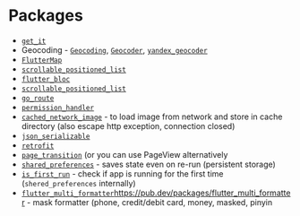 # Packages
- [`get_it`](https://pub.dev/packages/get_it)
- Geocoding - [`Geocoding`](https://pub.dev/packages/geocoding), [`Geocoder`](https://pub.dev/packages/geocoder), [`yandex_geocoder`](https://pub.dev/packages/yandex_geocoder) 
- [`FlutterMap`](https://docs.fleaflet.dev/)
- [`scrollable_positioned_list`](https://pub.dev/packages/scrollable_positioned_list)
- [`flutter_bloc`](https://pub.dev/packages/flutter_bloc)
- [`scrollable_positioned_list`](https://pub.dev/packages/flutter_platform_widgets)
- [`go_route`](https://pub.dev/packages/go_router)
- [`permission_handler`](https://pub.dev/packages/permission_handler)
- [`cached_network_image`](https://pub.dev/packages/cached_network_image) - to load image from network and store in cache directory (also escape http exception, connection closed)
- [`json_serializable`](https://pub.dev/packages/json_serializable)
- [`retrofit`](https://pub.dev/packages/retrofit)
- [`page_transition`](https://pub.dev/packages/page_transition) (or you can use PageView alternatively
- [`shared_preferences`](https://pub.dev/packages/shared_preferences) - saves state even on re-run (persistent storage)
- [`is_first_run`](https://pub.dev/packages/is_first_run) - check if app is running for the first time (`shered_preferences` internally)
- [`flutter_multi_formatter`](https://pub.dev/packages/flutter_multi_formatter)https://pub.dev/packages/flutter_multi_formatter - mask formatter (phone, credit/debit card, money, masked, pinyin
